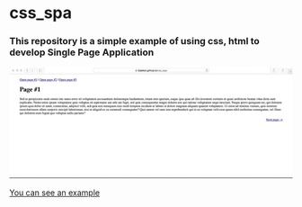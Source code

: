 # css_spa

### This repository is a simple example of using css, html to develop Single Page Application
![Application screenshot](https://raw.githubusercontent.com/ibabkov/css_spa/master/example.gif) 

[You can see an example](https://ibabkov.github.io/css_spa/)
